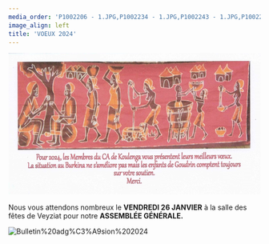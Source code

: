 ```yaml
---
media_order: 'P1002206 - 1.JPG,P1002234 - 1.JPG,P1002243 - 1.JPG,P1002252 - 1.JPG,Colette 3.JPG,VOEUX 2023.jpeg,2022-12-17-10-16-12.jpg,DSCN0285 - Copie.JPG,DSCN0277.JPG,Voeux 2024.jpeg,Bulletin adgésion 2024.jpeg'
image_align: left
title: 'VOEUX 2024'
---
```



![Voeux%202024](Voeux%202024.jpeg "Voeux%202024")

Nous vous attendons nombreux le **VENDREDI 26 JANVIER** à la salle des fêtes de Veyziat pour notre **ASSEMBLÉE GÉNÉRALE.**

![Bulletin%20adg%C3%A9sion%202024](Bulletin%20adg%C3%A9sion%202024.jpeg "Bulletin%20adg%C3%A9sion%202024")


